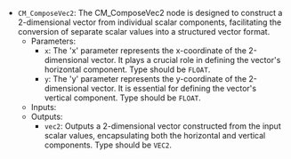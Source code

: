 - `CM_ComposeVec2`: The CM_ComposeVec2 node is designed to construct a 2-dimensional vector from individual scalar components, facilitating the conversion of separate scalar values into a structured vector format.
    - Parameters:
        - `x`: The 'x' parameter represents the x-coordinate of the 2-dimensional vector. It plays a crucial role in defining the vector's horizontal component. Type should be `FLOAT`.
        - `y`: The 'y' parameter represents the y-coordinate of the 2-dimensional vector. It is essential for defining the vector's vertical component. Type should be `FLOAT`.
    - Inputs:
    - Outputs:
        - `vec2`: Outputs a 2-dimensional vector constructed from the input scalar values, encapsulating both the horizontal and vertical components. Type should be `VEC2`.

